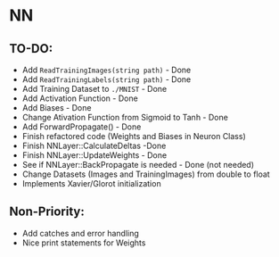 # NN

TO-DO:
-
- Add ```ReadTrainingImages(string path)``` - Done
- Add ```ReadTrainingLabels(string path)``` - Done
- Add Training Dataset to ```./MNIST``` - Done
- Add Activation Function - Done
- Add Biases - Done
- Change Ativation Function from Sigmoid to Tanh - Done
- Add ForwardPropagate() - Done
- Finish refactored code (Weights and Biases in Neuron Class)
- Finish NNLayer::CalculateDeltas -Done
- Finish NNLayer::UpdateWeights - Done
- See if NNLayer::BackPropagate is needed - Done (not needed)
- Change Datasets (Images and TrainingImages) from double to float
- Implements Xavier/Glorot initialization

Non-Priority:
-
- Add catches and error handling
- Nice print statements for Weights